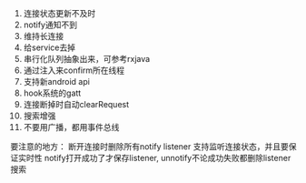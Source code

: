  1. 连接状态更新不及时
 2. notify通知不到
 3. 维持长连接
 4. 给service去掉
 5. 串行化队列抽象出来，可参考rxjava
 6. 通过注入来confirm所在线程
 7. 支持新android api
 8. hook系统的gatt
 9. 连接断掉时自动clearRequest
 10. 搜索增强
 11. 不要用广播，都用事件总线
 
 
 要注意的地方：
 断开连接时删除所有notify listener
 支持监听连接状态，并且要保证实时性
 notify打开成功了才保存listener, unnotify不论成功失败都删除listener
 搜索